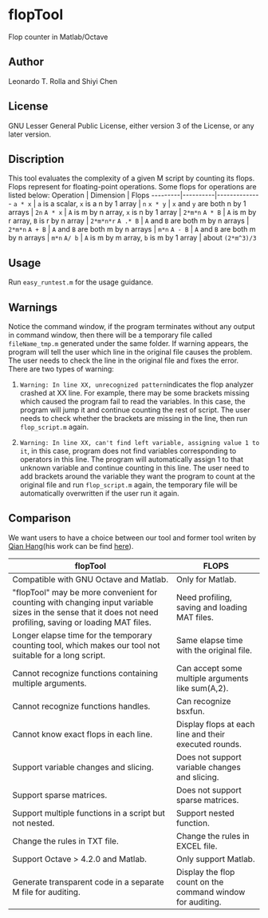 # flopTool
Flop counter in Matlab/Octave

## Author
Leonardo T. Rolla and Shiyi Chen

## License
GNU Lesser General Public License, either version 3 of the License, or any later version.

## Discription
This tool evaluates the complexity of a given M script by counting its flops. Flops represent for floating-point operations. Some flops for operations are listed below:
Operation | Dimension | Flops
---------|----------|--------------
`a * x` | `a` is a scalar, `x` is a n by 1 array | `n` 
`x * y` | `x` and `y` are both n by 1 arrays | `2n` 
`A * x` | `A` is m by n array, `x` is n by 1 array | `2*m*n`
`A * B` | `A` is m by r array, `B` is r by n array | `2*m*n*r`
`A .* B` | `A` and `B` are both m by n arrays | `2*m*n` 
`A + B` | `A` and `B` are both m by n arrays | `m*n` 
`A - B` | `A` and `B` are both m by n arrays | `m*n`
`A/ b` | `A` is m by m array, `b` is m by 1 array | about `(2*m^3)/3`

## Usage
Run `easy_runtest.m` for the usage guidance.

## Warnings

Notice the command window, if the program terminates without any output in command window, then there will be a temporary file called `fileName_tmp.m` generated under the same folder. If warning appears, the program will tell the user which line in the original file causes the problem. The user needs to check the line in the original file and fixes the error. There are two types of warning:

1. `Warning: In line XX, unrecognized pattern`indicates the flop analyzer crashed at XX line. For example, there may be some brackets missing which caused the program fail to read the variables. In this case, the program will jump it and continue counting the rest of script. The user needs to check whether the brackets are missing in the line, then run `flop_script.m` again.

1. `Warning: In line XX, can't find left variable, assigning value 1 to it`, in this case, program does not find variables corresponding to operators in this line. The program will automatically assign 1 to that unknown variable and continue counting in this line. The user need to add brackets around the variable they want the program to count at the original file and run `flop_script.m` again, the temporary file will be automatically overwritten if the user run it again.

## Comparison
We want users to have a choice between our tool and former tool writen by [Qian Hang](http://hangqian.weebly.com/)(his work can be find [here](https://www.mathworks.com/matlabcentral/fileexchange/50608-counting-the-floating-point-operations-flops)).

flopTool |  FLOPS
-------------|--------------
Compatible with GNU Octave and Matlab. | Only for Matlab.
"flopTool" may be more convenient for counting with changing input variable sizes in the sense that it does not need profiling, saving or loading MAT files. | Need profiling, saving and loading MAT files.
Longer elapse time for the temporary counting tool, which makes our tool not suitable for a long script. | Same elapse time with the original file.
Cannot recognize functions containing multiple arguments. | Can accept some multiple arguments like sum(A,2). 
Cannot recognize functions handles. | Can recognize bsxfun. 
Cannot know exact flops in each line.  | Display flops at each line and their executed rounds. 
Support variable changes and slicing. | Does not support variable changes and slicing. 
Support sparse matrices.  | Does not support sparse matrices.
Support multiple functions in a script but not nested. | Support nested function.
Change the rules in TXT file. | Change the rules in EXCEL file.
Support Octave > 4.2.0 and Matlab. | Only support Matlab.
Generate transparent code in a separate M file for auditing. | Display the flop count on the command window for auditing.
